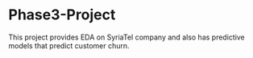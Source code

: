 # Phase3-Project
This project  provides EDA on SyriaTel company and also has predictive models that predict customer churn.
